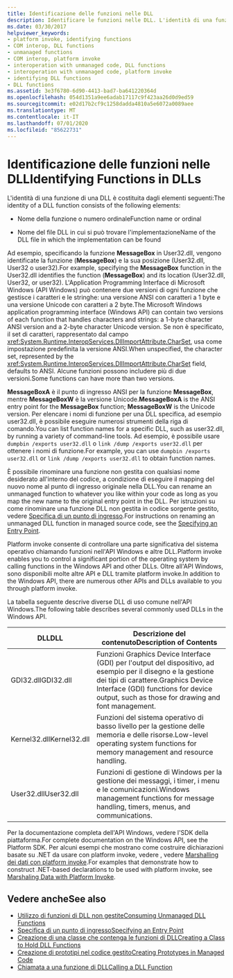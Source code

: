 ```yaml
---
title: Identificazione delle funzioni nelle DLL
description: Identificare le funzioni nelle DLL. L'identità di una funzione DLL è costituita da un nome di funzione o ordinale e dal nome del file DLL in cui è possibile trovare l'implementazione.
ms.date: 03/30/2017
helpviewer_keywords:
- platform invoke, identifying functions
- COM interop, DLL functions
- unmanaged functions
- COM interop, platform invoke
- interoperation with unmanaged code, DLL functions
- interoperation with unmanaged code, platform invoke
- identifying DLL functions
- DLL functions
ms.assetid: 3e3f6780-6d90-4413-bad7-ba641220364d
ms.openlocfilehash: 054d1351a9ee6adab17117c9f423aa26d0d9ed59
ms.sourcegitcommit: e02d17b2cf9c1258dadda4810a5e6072a0089aee
ms.translationtype: MT
ms.contentlocale: it-IT
ms.lasthandoff: 07/01/2020
ms.locfileid: "85622731"
---
```

# <a name="identifying-functions-in-dlls"></a><span data-ttu-id="2433d-104">Identificazione delle funzioni nelle DLL</span><span class="sxs-lookup"><span data-stu-id="2433d-104">Identifying Functions in DLLs</span></span>
<span data-ttu-id="2433d-105">L'identità di una funzione di una DLL è costituita dagli elementi seguenti:</span><span class="sxs-lookup"><span data-stu-id="2433d-105">The identity of a DLL function consists of the following elements:</span></span>  
  
- <span data-ttu-id="2433d-106">Nome della funzione o numero ordinale</span><span class="sxs-lookup"><span data-stu-id="2433d-106">Function name or ordinal</span></span>  
  
- <span data-ttu-id="2433d-107">Nome del file DLL in cui si può trovare l'implementazione</span><span class="sxs-lookup"><span data-stu-id="2433d-107">Name of the DLL file in which the implementation can be found</span></span>  
  
 <span data-ttu-id="2433d-108">Ad esempio, specificando la funzione **MessageBox** in User32.dll, vengono identificate la funzione (**MessageBox**) e la sua posizione (User32.dll, User32 o user32).</span><span class="sxs-lookup"><span data-stu-id="2433d-108">For example, specifying the **MessageBox** function in the User32.dll identifies the function (**MessageBox**) and its location (User32.dll, User32, or user32).</span></span> <span data-ttu-id="2433d-109">L'Application Programming Interface di Microsoft Windows (API Windows) può contenere due versioni di ogni funzione che gestisce i caratteri e le stringhe: una versione ANSI con caratteri a 1 byte e una versione Unicode con caratteri a 2 byte.</span><span class="sxs-lookup"><span data-stu-id="2433d-109">The Microsoft Windows application programming interface (Windows API) can contain two versions of each function that handles characters and strings: a 1-byte character ANSI version and a 2-byte character Unicode version.</span></span> <span data-ttu-id="2433d-110">Se non è specificato, il set di caratteri, rappresentato dal campo <xref:System.Runtime.InteropServices.DllImportAttribute.CharSet>, usa come impostazione predefinita la versione ANSI.</span><span class="sxs-lookup"><span data-stu-id="2433d-110">When unspecified, the character set, represented by the <xref:System.Runtime.InteropServices.DllImportAttribute.CharSet> field, defaults to ANSI.</span></span> <span data-ttu-id="2433d-111">Alcune funzioni possono includere più di due versioni.</span><span class="sxs-lookup"><span data-stu-id="2433d-111">Some functions can have more than two versions.</span></span>  
  
 <span data-ttu-id="2433d-112">**MessageBoxA** è il punto di ingresso ANSI per la funzione **MessageBox**, mentre **MessageBoxW** è la versione Unicode.</span><span class="sxs-lookup"><span data-stu-id="2433d-112">**MessageBoxA** is the ANSI entry point for the **MessageBox** function; **MessageBoxW** is the Unicode version.</span></span> <span data-ttu-id="2433d-113">Per elencare i nomi di funzione per una DLL specifica, ad esempio user32.dll, è possibile eseguire numerosi strumenti della riga di comando.</span><span class="sxs-lookup"><span data-stu-id="2433d-113">You can list function names for a specific DLL, such as user32.dll, by running a variety of command-line tools.</span></span> <span data-ttu-id="2433d-114">Ad esempio, è possibile usare `dumpbin /exports user32.dll` o `link /dump /exports user32.dll` per ottenere i nomi di funzione.</span><span class="sxs-lookup"><span data-stu-id="2433d-114">For example, you can use `dumpbin /exports user32.dll` or `link /dump /exports user32.dll` to obtain function names.</span></span>  
  
 <span data-ttu-id="2433d-115">È possibile rinominare una funzione non gestita con qualsiasi nome desiderato all'interno del codice, a condizione di eseguire il mapping del nuovo nome al punto di ingresso originale nella DLL.</span><span class="sxs-lookup"><span data-stu-id="2433d-115">You can rename an unmanaged function to whatever you like within your code as long as you map the new name to the original entry point in the DLL.</span></span> <span data-ttu-id="2433d-116">Per istruzioni su come rinominare una funzione DLL non gestita in codice sorgente gestito, vedere [Specifica di un punto di ingresso](specifying-an-entry-point.md).</span><span class="sxs-lookup"><span data-stu-id="2433d-116">For instructions on renaming an unmanaged DLL function in managed source code, see the [Specifying an Entry Point](specifying-an-entry-point.md).</span></span>  
  
 <span data-ttu-id="2433d-117">Platform invoke consente di controllare una parte significativa del sistema operativo chiamando funzioni nell'API Windows e altre DLL.</span><span class="sxs-lookup"><span data-stu-id="2433d-117">Platform invoke enables you to control a significant portion of the operating system by calling functions in the Windows API and other DLLs.</span></span> <span data-ttu-id="2433d-118">Oltre all'API Windows, sono disponibili molte altre API e DLL tramite platform invoke.</span><span class="sxs-lookup"><span data-stu-id="2433d-118">In addition to the Windows API, there are numerous other APIs and DLLs available to you through platform invoke.</span></span>  
  
 <span data-ttu-id="2433d-119">La tabella seguente descrive diverse DLL di uso comune nell'API Windows.</span><span class="sxs-lookup"><span data-stu-id="2433d-119">The following table describes several commonly used DLLs in the Windows API.</span></span>  
  
|<span data-ttu-id="2433d-120">DLL</span><span class="sxs-lookup"><span data-stu-id="2433d-120">DLL</span></span>|<span data-ttu-id="2433d-121">Descrizione del contenuto</span><span class="sxs-lookup"><span data-stu-id="2433d-121">Description of Contents</span></span>|  
|---------|-----------------------------|  
|<span data-ttu-id="2433d-122">GDI32.dll</span><span class="sxs-lookup"><span data-stu-id="2433d-122">GDI32.dll</span></span>|<span data-ttu-id="2433d-123">Funzioni Graphics Device Interface (GDI) per l'output del dispositivo, ad esempio per il disegno e la gestione dei tipi di carattere.</span><span class="sxs-lookup"><span data-stu-id="2433d-123">Graphics Device Interface (GDI) functions for device output, such as those for drawing and font management.</span></span>|  
|<span data-ttu-id="2433d-124">Kernel32.dll</span><span class="sxs-lookup"><span data-stu-id="2433d-124">Kernel32.dll</span></span>|<span data-ttu-id="2433d-125">Funzioni del sistema operativo di basso livello per la gestione delle memoria e delle risorse.</span><span class="sxs-lookup"><span data-stu-id="2433d-125">Low-level operating system functions for memory management and resource handling.</span></span>|  
|<span data-ttu-id="2433d-126">User32.dll</span><span class="sxs-lookup"><span data-stu-id="2433d-126">User32.dll</span></span>|<span data-ttu-id="2433d-127">Funzioni di gestione di Windows per la gestione dei messaggi, i timer, i menu e le comunicazioni.</span><span class="sxs-lookup"><span data-stu-id="2433d-127">Windows management functions for message handling, timers, menus, and communications.</span></span>|  
  
 <span data-ttu-id="2433d-128">Per la documentazione completa dell'API Windows, vedere l'SDK della piattaforma.</span><span class="sxs-lookup"><span data-stu-id="2433d-128">For complete documentation on the Windows API, see the Platform SDK.</span></span> <span data-ttu-id="2433d-129">Per alcuni esempi che mostrano come costruire dichiarazioni basate su .NET da usare con platform invoke, vedere , vedere [Marshalling dei dati con platform invoke](marshaling-data-with-platform-invoke.md).</span><span class="sxs-lookup"><span data-stu-id="2433d-129">For examples that demonstrate how to construct .NET-based declarations to be used with platform invoke, see [Marshaling Data with Platform Invoke](marshaling-data-with-platform-invoke.md).</span></span>  
  
## <a name="see-also"></a><span data-ttu-id="2433d-130">Vedere anche</span><span class="sxs-lookup"><span data-stu-id="2433d-130">See also</span></span>

- [<span data-ttu-id="2433d-131">Utilizzo di funzioni di DLL non gestite</span><span class="sxs-lookup"><span data-stu-id="2433d-131">Consuming Unmanaged DLL Functions</span></span>](consuming-unmanaged-dll-functions.md)
- [<span data-ttu-id="2433d-132">Specifica di un punto di ingresso</span><span class="sxs-lookup"><span data-stu-id="2433d-132">Specifying an Entry Point</span></span>](specifying-an-entry-point.md)
- [<span data-ttu-id="2433d-133">Creazione di una classe che contenga le funzioni di DLL</span><span class="sxs-lookup"><span data-stu-id="2433d-133">Creating a Class to Hold DLL Functions</span></span>](creating-a-class-to-hold-dll-functions.md)
- [<span data-ttu-id="2433d-134">Creazione di prototipi nel codice gestito</span><span class="sxs-lookup"><span data-stu-id="2433d-134">Creating Prototypes in Managed Code</span></span>](creating-prototypes-in-managed-code.md)
- [<span data-ttu-id="2433d-135">Chiamata a una funzione di DLL</span><span class="sxs-lookup"><span data-stu-id="2433d-135">Calling a DLL Function</span></span>](calling-a-dll-function.md)
